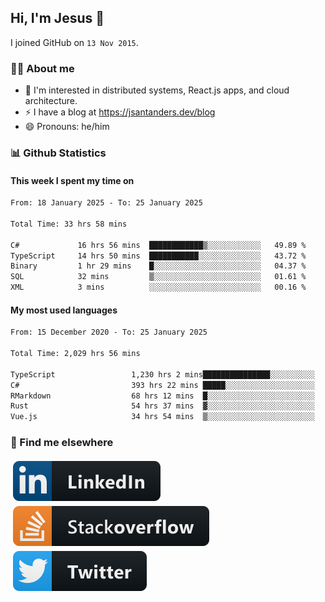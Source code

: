 ## Hi, I'm Jesus 👋

I joined GitHub on `13 Nov 2015`.

<!-- Talking about you -->

### 👨‍💻 About me

- 👦 I'm interested in distributed systems, React.js apps, and cloud architecture.
- ⚡️ I have a blog at <https://jsantanders.dev/blog>
- 😄 Pronouns: he/him

### 📊 Github Statistics

#### This week I spent my time on

<!--START_SECTION:weekly-->

```txt
From: 18 January 2025 - To: 25 January 2025

Total Time: 33 hrs 58 mins

C#             16 hrs 56 mins  ████████████▒░░░░░░░░░░░░   49.89 %
TypeScript     14 hrs 50 mins  ███████████░░░░░░░░░░░░░░   43.72 %
Binary         1 hr 29 mins    █░░░░░░░░░░░░░░░░░░░░░░░░   04.37 %
SQL            32 mins         ▒░░░░░░░░░░░░░░░░░░░░░░░░   01.61 %
XML            3 mins          ░░░░░░░░░░░░░░░░░░░░░░░░░   00.16 %
```

<!--END_SECTION:weekly-->

#### My most used languages

<!--START_SECTION:alltime-->

```txt
From: 15 December 2020 - To: 25 January 2025

Total Time: 2,029 hrs 56 mins

TypeScript                 1,230 hrs 2 mins███████████████░░░░░░░░░░   60.59 %
C#                         393 hrs 22 mins █████░░░░░░░░░░░░░░░░░░░░   19.38 %
RMarkdown                  68 hrs 12 mins  █░░░░░░░░░░░░░░░░░░░░░░░░   03.36 %
Rust                       54 hrs 37 mins  ▓░░░░░░░░░░░░░░░░░░░░░░░░   02.69 %
Vue.js                     34 hrs 54 mins  ▒░░░░░░░░░░░░░░░░░░░░░░░░   01.72 %
```

<!--END_SECTION:alltime-->

### 📢 Find me elsewhere

<p>
  <a target="_blank" href="https://linkedin.com/in/jsantanders">
    <img src="https://github.com/jsantanders/jsantanders/blob/master/img/linkedin.svg" alt="LinkedIn" style="vertical-align:top; margin:4px">
  </a>
  
  <a target="_blank" href="https://stackoverflow.com/users/7318331/jesus-santander">
    <img src="https://github.com/jsantanders/jsantanders/blob/master/img/stackoverflow.svg" alt="StackOverflow" style="vertical-align:top; margin:4px">
  </a>
  
  <a target="_blank" href="http://twitter.com/jsantanders">
    <img src="https://github.com/jsantanders/jsantanders/blob/master/img/twitter.svg" alt="Twitter" style="vertical-align:top; margin:4px">
  </a>
</p>
